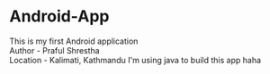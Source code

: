 # Android-App
This is my first Android application 
<br>
Author - Praful Shrestha
<br>
Location - Kalimati, Kathmandu
I'm using java to build this app
haha
